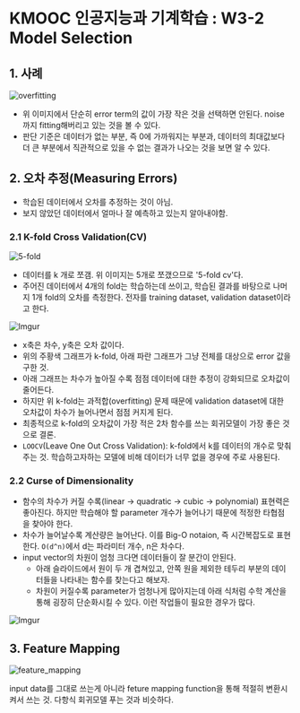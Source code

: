 # KMOOC 인공지능과 기계학습 : W3-2 Model Selection

## 1. 사례

![overfitting](http://i.imgur.com/iWK0OHy.png)

- 위 이미지에서 단순히 error term의 값이 가장 작은 것을 선택하면 안된다. noise까지 fitting해버리고 있는 것을 볼 수 있다.
- 판단 기준은 데이터가 없는 부분, 즉 0에 가까워지는 부분과, 데이터의 최대값보다 더 큰 부분에서 직관적으로 있을 수 없는 결과가 나오는 것을 보면 알 수 있다.


## 2. 오차 추정(Measuring Errors)

- 학습된 데이터에서 오차를 추정하는 것이 아님.
- 보지 않았던 데이터에서 얼마나 잘 예측하고 있는지 알아내야함.

### 2.1 K-fold Cross Validation(CV)

![5-fold](http://i.imgur.com/xx3x1OL.png)

- 데이터를 k 개로 쪼갬. 위 이미지는 5개로 쪼갰으므로 '5-fold cv'다.
- 주어진 데이터에서 4개의 fold는 학습하는데 쓰이고, 학습된 결과를 바탕으로 나머지 1개 fold의 오차를 측정한다. 전자를 training dataset, validation dataset이라고 한다.

![Imgur](http://i.imgur.com/tX22v7L.png)

- x축은 차수, y축은 오차 값이다.
- 위의 주황색 그래프가 k-fold, 아래 파란 그래프가 그냥 전체를 대상으로 error 값을 구한 것.
- 아래 그래프는 차수가 높아질 수록 점점 데이터에 대한 추정이 강화되므로 오차값이 줄어든다.
- 하지만 위 k-fold는 과적합(overfitting) 문제 때문에 validation dataset에 대한 오차값이 차수가 늘어나면서 점점 커지게 된다.
- 최종적으로 k-fold의 오차값이 가장 적은 2차 함수를 쓰는 회귀모델이 가장 좋은 것으로 결론.
- `LOOCV`(Leave One Out Cross Validation): k-fold에서 k를 데이터의 개수로 맞춰주는 것. 학습하고자하는 모델에 비해 데이터가 너무 없을 경우에 주로 사용된다.

### 2.2 Curse of Dimensionality

- 함수의 차수가 커질 수록(linear -> quadratic -> cubic -> polynomial) 표현력은 좋아진다. 하지만 학습해야 할 parameter 개수가 늘어나기 때문에 적정한 타협점을 찾아야 한다.
- 차수가 늘어날수록 계산량은 늘어난다. 이를 Big-O notaion, 즉 시간복잡도로 표현한다. `O(d^n)`에서 d는 파라미터 개수, n은 차수다.
- input vector의 차원이 엄청 크다면 데이터들이 잘 분간이 안된다.
    + 아래 슬라이드에서 원이 두 개 겹쳐있고, 안쪽 원을 제외한 테두리 부분의 데이터들을 나타내는 함수를 찾는다고 해보자.
    + 차원이 커질수록 parameter가 엄청나게 많아지는데 아래 식처럼 수학 계산을 통해 굉장히 단순화시킬 수 있다. 이런 작업들이 필요한 경우가 많다.

![Imgur](http://i.imgur.com/Vb9avP0.png)

## 3. Feature Mapping

![feature_mapping](http://i.imgur.com/GVaDwQA.png)

input data를 그대로 쓰는게 아니라 feture mapping function을 통해 적절히 변환시켜서 쓰는 것. 다항식 회귀모델 푸는 것과 비슷하다.
